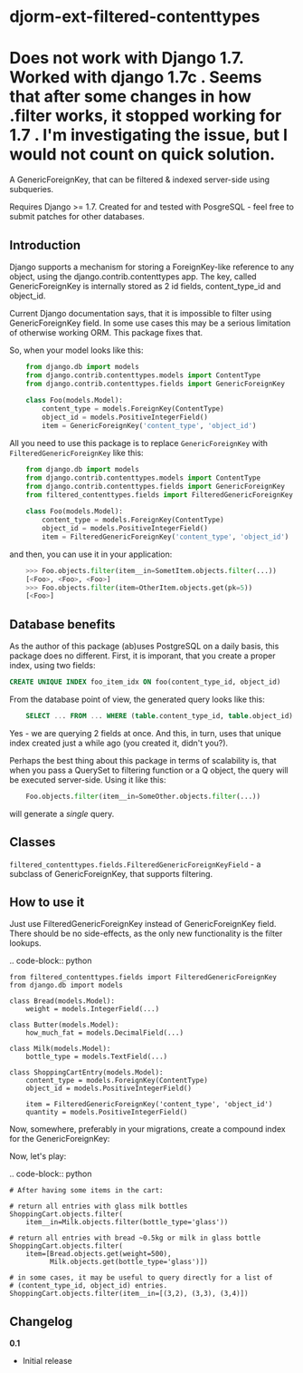 djorm-ext-filtered-contenttypes
===============================

Does not work with Django 1.7. Worked with django 1.7c . Seems that after some changes in how .filter works, it stopped working for 1.7 . I'm investigating the issue, but I would not count on quick solution. 
===========================================================================================================================


A GenericForeignKey, that can be filtered &amp; indexed server-side using subqueries.

Requires Django >= 1.7. Created for and tested with PosgreSQL - feel free to submit patches for other databases.


Introduction
------------

Django supports a mechanism for storing a ForeignKey-like reference to any object, using the django.contrib.contenttypes app.
The key, called GenericForeignKey is internally stored as 2 id fields, content_type_id and object_id.

Current Django documentation says, that it is impossible to filter using GenericForeignKey field. In some use cases this may be a serious limitation of otherwise working ORM. This package fixes that. 

So, when your model looks like this:

```python
    from django.db import models
    from django.contrib.contenttypes.models import ContentType
    from django.contrib.contenttypes.fields import GenericForeignKey
    
    class Foo(models.Model):
        content_type = models.ForeignKey(ContentType)
        object_id = models.PositiveIntegerField()
        item = GenericForeignKey('content_type', 'object_id')
```
All you need to use this package is to replace `GenericForeignKey` with `FilteredGenericForeignKey` like this:
```python
    from django.db import models
    from django.contrib.contenttypes.models import ContentType
    from django.contrib.contenttypes.fields import GenericForeignKey
    from filtered_contenttypes.fields import FilteredGenericForeignKey
    
    class Foo(models.Model):
        content_type = models.ForeignKey(ContentType)
        object_id = models.PositiveIntegerField()
        item = FilteredGenericForeignKey('content_type', 'object_id')
```
and then, you can use it in your application:
```python
    >>> Foo.objects.filter(item__in=SometItem.objects.filter(...))
    [<Foo>, <Foo>, <Foo>]
    >>> Foo.objects.filter(item=OtherItem.objects.get(pk=5))
    [<Foo>]
```

Database benefits
-----------------
As the author of this package (ab)uses PostgreSQL on a daily basis, this package does no different. First, it is imporant, that you create a proper index, using
two fields:
```sql
CREATE UNIQUE INDEX foo_item_idx ON foo(content_type_id, object_id)
```
From the database point of view, the generated query looks like this:
```sql
    SELECT ... FROM ... WHERE (table.content_type_id, table.object_id) IN (...)
```
Yes - we are querying 2 fields at once. And this, in turn, uses that unique index created just a while ago (you created it, didn't you?). 

Perhaps the best thing about this package in terms of scalability is, that when you pass a QuerySet to filtering function or a Q object, the query will be executed server-side. Using it like this:

```python
    Foo.objects.filter(item__in=SomeOther.objects.filter(...))
```

will generate a *single* query. 

Classes
-------

`filtered_contenttypes.fields.FilteredGenericForeignKeyField` - a subclass of GenericForeignKey, that supports filtering.

How to use it
-------------

Just use FilteredGenericForeignKey instead of GenericForeignKey field. There should be no side-effects, as the only new functionality is the filter lookups.

.. code-block:: python

    from filtered_contenttypes.fields import FilteredGenericForeignKey
    from django.db import models

    class Bread(models.Model):
        weight = models.IntegerField(...)

    class Butter(models.Model):
        how_much_fat = models.DecimalField(...)

    class Milk(models.Model):
        bottle_type = models.TextField(...)

    class ShoppingCartEntry(models.Model):
        content_type = models.ForeignKey(ContentType)
        object_id = models.PositiveIntegerField()

        item = FilteredGenericForeignKey('content_type', 'object_id')
        quantity = models.PositiveIntegerField()

Now, somewhere, preferably in your migrations, create a compound index for
the GenericForeignKey:

Now, let's play:

.. code-block:: python

    # After having some items in the cart:

    # return all entries with glass milk bottles
    ShoppingCart.objects.filter(
        item__in=Milk.objects.filter(bottle_type='glass'))

    # return all entries with bread ~0.5kg or milk in glass bottle
    ShoppingCart.objects.filter(
        item=[Bread.objects.get(weight=500),
              Milk.objects.get(bottle_type='glass')])

    # in some cases, it may be useful to query directly for a list of
    # (content_type_id, object_id) entries.
    ShoppingCart.objects.filter(item__in=[(3,2), (3,3), (3,4)])


Changelog
---------

**0.1**

- Initial release
